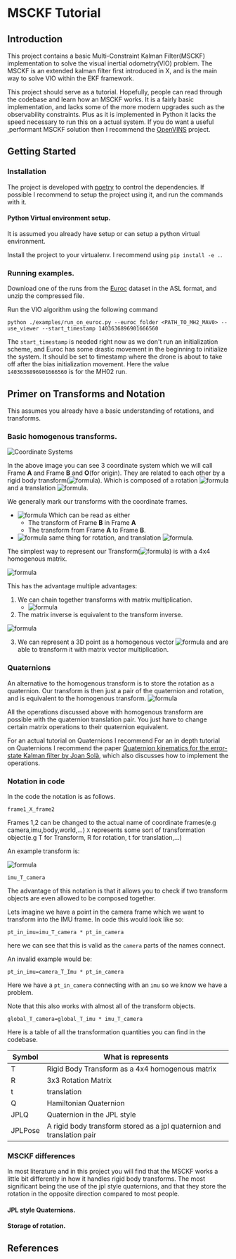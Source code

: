 # MSCKF Tutorial

## Introduction
This project contains a basic Multi-Constraint Kalman Filter(MSCKF) implementation to solve the
visual inertial odometry(VIO) problem. The MSCKF is an extended kalman filter first introduced in
X, and is the main way to solve VIO within the EKF framework.

This project should serve as a tutorial. Hopefully, people can read through the codebase
and learn how an MSCKF works. It is a fairly basic implementation, and lacks some of the more modern upgrades such as
the observability constraints. Plus as it is implemented in Python it lacks the speed necessary to run
this on a actual system. If you do want a useful ,performant MSCKF solution then I recommend
the [OpenVINS](https://github.com/rpng/open_vins) project.

## Getting Started

### Installation
The project is developed with [poetry](https://python-poetry.org/docs/basic-usage/) to control the dependencies.
If possible I recommend to setup the project using it, and run the commands with it.

#### Python Virtual environment setup.

It is assumed you already have setup or can setup a python virtual environment.

Install the project to your virtualenv. I recommend using
```pip install -e .```.

### Running examples.

Download one of the runs from the [Euroc](https://projects.asl.ethz.ch/datasets/doku.php?id=kmavvisualinertialdatasets) 
dataset in the ASL format, and unzip the compressed file.

Run the VIO algorithm using the following command

```python ./examples/run_on_euroc.py --euroc_folder <PATH_TO_MH2_MAV0> --use_viewer --start_timestamp 1403636896901666560```

The ```start_timestamp``` is needed right now as we don't run an initialization scheme, and Euroc has
some drastic movement in the beginning to initialize the system. It should be set to timestamp where
the drone is about to take off after the bias initialization movement. Here the value ```1403636896901666560``` is for
the MH02 run.


## Primer on Transforms and Notation

This assumes you already have a basic understanding of rotations, and transforms.

### Basic homogenous transforms.

![Coordinate Systems](docs/drawio_diagrams/images/Coordinate_systems-3_coordinate_systems.png "Two Coordinate Systems")

In the above image you can see 3 coordinate system which we will call Frame **A** and Frame **B** and **O**(for origin).
They are related to each other by a rigid body transform(![formula](https://render.githubusercontent.com/render/math?math=T)). Which is composed of a rotation 
![formula](https://render.githubusercontent.com/render/math?math=R) and a translation ![formula](https://render.githubusercontent.com/render/math?math=t).

We generally mark our transforms with the coordinate frames.
* ![formula](https://render.githubusercontent.com/render/math?math=T_B^A) Which can be read as either
    * The transform of Frame **B** in Frame **A**
    * The transform from Frame **A** to Frame **B**.
* ![formula](https://render.githubusercontent.com/render/math?math=R_B^A) same thing for rotation, and translation ![formula](https://render.githubusercontent.com/render/math?math=t_B^A).

The simplest way to represent our Transform(![formula](https://render.githubusercontent.com/render/math?math=T)) is with
a 4x4 homogenous matrix.

![formula](https://render.githubusercontent.com/render/math?math=%5Cbegin%7Bbmatrix%7DR%20%26%20t%5C%5C%200_3%20%26%201%5Cend%7Bbmatrix%7D)

This has the advantage multiple advantages:
1. We can chain together transforms with matrix multiplication.
   * ![formula](https://render.githubusercontent.com/render/math?math=T_A^O*T_B^A=T_B^O)
2. The matrix inverse is equivalent to the transform inverse.

![formula](https://render.githubusercontent.com/render/math?math=T^{-1}=%5Cbegin%7Bbmatrix%7DR%20%26%20t%5C%5C%200_3%20%26%201%5Cend%7Bbmatrix%7D^{-1})
   
3. We can represent a 3D point as a homogenous vector ![formula](https://render.githubusercontent.com/render/math?math=[x,y,z,1]) and are able
to transform it with matrix vector multiplication.
   
### Quaternions

An alternative to the homogenous transform is to store the rotation as a quaternion. Our transform
is then just a pair of the quaternion and rotation, and is equivalent to the homogenous transform.
![formula](https://render.githubusercontent.com/render/math?math=(q,t)=%5Cbegin%7Bbmatrix%7DR%20%26%20t%5C%5C%200_3%20%26%201%5Cend%7Bbmatrix%7D)

All the operations discussed above with homogenous transform are possible with the quaternion 
translation pair. You just have to change certain matrix operations to their quaternion equivalent.

For an actual tutorial on Quaternions I recommend For an in depth tutorial on Quaternions I recommend the paper [Quaternion kinematics for the error-state Kalman filter by Joan Solà](https://arxiv.org/abs/1711.02508), which
also discusses how to implement the operations.

### Notation in code

In the code the notation is as follows.

```frame1_X_frame2```


Frames 1,2 can be changed to the actual name of coordinate frames(e.g camera,imu,body,world,...)
```X``` represents some sort of transformation object(e.g T for Transform, R for rotation, t for translation,...)

An example transform is:

![formula](https://render.githubusercontent.com/render/math?math=T_C^I)

```imu_T_camera```

The advantage of this notation is that it allows you to check if two transform
objects are even allowed to be composed together.

Lets imagine we have a point in the camera frame which we want to transform into the IMU
frame. In code this would look like so:

```pt_in_imu=imu_T_camera * pt_in_camera```

here we can see that this is valid as the ```camera``` parts of the names connect.

An invalid example would be:

```pt_in_imu=camera_T_Imu * pt_in_camera```

Here we have a ```pt_in_camera``` connecting with an ```imu``` so we know we have a problem.

Note that this also works with almost all of the transform objects.

```global_T_camera=global_T_imu * imu_T_camera```

Here is a table of all the transformation quantities you can find in the codebase.

| Symbol  | What is represents |
| ------------- | ------------- |
| T            | Rigid Body Transform as a 4x4 homogenous matrix  |
| R  | 3x3 Rotation Matrix  |
| t            | translation  |
| Q  | Hamiltonian Quaternion  |
| JPLQ            | Quaternion in the JPL style  |
| JPLPose  | A rigid body transform stored as a jpl quaternion and translation pair  |

### MSCKF differences

In most literature and in this project you will find that the MSCKF works a little bit
differently in how it handles rigid body transforms. The most significant being the use
of the jpl style quaternions, and that they store the rotation in the opposite direction compared to most people.

#### JPL style Quaternions.

#### Storage of rotation.




## References